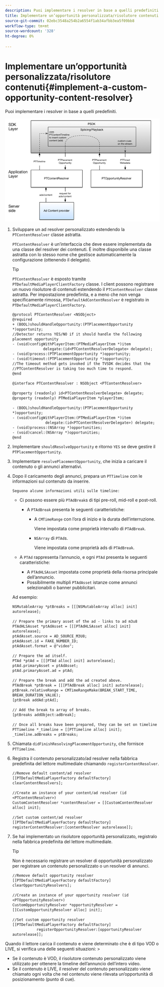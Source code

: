 ```yaml
---
description: Puoi implementare i resolver in base a quelli predefiniti.
title: Implementare un’opportunità personalizzata/risolutore contenuti
source-git-commit: 02ebc3548a254b2a6554f1ab34afbb3ea5f09bb8
workflow-type: tm+mt
source-wordcount: '328'
ht-degree: 0%

---
```


# Implementare un’opportunità personalizzata/risolutore contenuti{#implement-a-custom-opportunity-content-resolver}

Puoi implementare i resolver in base a quelli predefiniti.

<!--<a id="fig_CC41E2A66BDB4115821F33737B46A09B"></a>-->

![](assets/ios_psdk_content_resolver.png)

1. Sviluppare un ad resolver personalizzato estendendo la `PTContentResolver` classe astratta.

   `PTContentResolver` è un’interfaccia che deve essere implementata da una classe del resolver dei contenuti. È inoltre disponibile una classe astratta con lo stesso nome che gestisce automaticamente la configurazione (ottenendo il delegato).

   >[!TIP]
   >
   >`PTContentResolver` è esposto tramite `PTDefaultMediaPlayerClientFactory` classe. I client possono registrare un nuovo risolutore di contenuti estendendo il `PTContentResolver` classe astratta. Per impostazione predefinita, e a meno che non venga specificamente rimossa, `PTDefaultAdContentResolver` è registrato in `PTDefaultMediaPlayerClientFactory`.

   ```
   @protocol PTContentResolver <NSObject> 
   @required 
   + (BOOL)shouldHandleOpportunity:(PTPlacementOpportunity *)opportunity;  
   //Detector returns YES/NO if it should handle the following placement opportunity 
   - (void)configWithPlayerItem:(PTMediaPlayerItem *)item  
                 delegate:(id<PTContentResolverDelegate> delegate); 
   - (void)process:(PTPlacementOpportunity *)opportunity; 
   - (void)timeout:(PTPlacementOpportunity *)opportunity;  
   //The timeout method gets invoked if the TVSDK decides that the  
   //PTContentResolver is taking too much time to respond. 
   @end 
   
   @interface PTContentResolver : NSObject <PTContentResolver> 
   
   @property (readonly) id<PTContentResolverDelegate> delegate; 
   @property (readonly) PTMediaPlayerItem *playerItem; 
   
   - (BOOL)shouldHandleOpportunity:(PTPlacementOpportunity *)opportunity; 
   - (void)configWithPlayerItem:(PTMediaPlayerItem *)item  
                  delegate:(id<PTContentResolverDelegate>) delegate; 
   - (void)process:(NSArray *)opportunities; 
   - (void)cancel:(NSArray *)opportunities; 
   @end
   ```

1. Implementare `shouldResolveOpportunity` e ritorno `YES` se deve gestire il `PTPlacementOpportunity`.
1. Implementare `resolvePlacementOpportunity`, che inizia a caricare il contenuto o gli annunci alternativi.
1. Dopo il caricamento degli annunci, prepara un `PTTimeline` con le informazioni sul contenuto da inserire.

       Seguono alcune informazioni utili sulle timeline:
   
   * Ci possono essere più `PTAdBreak`s di tipi pre-roll, mid-roll e post-roll.

      * A `PTAdBreak` presenta le seguenti caratteristiche:

         * A `CMTimeRange` con l’ora di inizio e la durata dell’interruzione.

           Viene impostata come proprietà intervallo di `PTAdBreak`.

         * `NSArray` di `PTAd`s.

           Viene impostata come proprietà ads di `PTAdBreak`.

   * A `PTAd` rappresenta l’annuncio, e ogni `PTAd` presenta le seguenti caratteristiche:

      * A `PTAdHLSAsset` impostata come proprietà della risorsa principale dell’annuncio.
      * Possibilmente multipli `PTAdAsset` istanze come annunci selezionabili o banner pubblicitari.

   Ad esempio:

   ```
   NSMutableArray *ptBreaks = [[[NSMutableArray alloc] init] autorelease]; 
   
   // Prepare the primary asset of the ad - links to ad m3u8 
   PTAdHLSAsset *ptAdAsset = [[[PTAdHLSAsset alloc] init] autorelease]; 
   ptAdAsset.source = AD_SOURCE_M3U8; 
   ptAdAsset.id = FAKE_NUMBER_ID; 
   ptAdAsset.format = @"video"; 
   
   // Prepare the ad itself. 
   PTAd *ptAd = [[[PTAd alloc] init] autorelease]; 
   ptAd.primaryAsset = ptAdAsset; 
   ptAd.primaryAsset.ad = ptAd; 
   
   // Prepare the break and add the ad created above. 
   PTAdBreak *ptBreak = [[[PTAdBreak alloc] init] autorelease]; 
   ptBreak.relativeRange = CMTimeRangeMake(BREAK_START_TIME, BREAK_DURATION_VALUE); 
   [ptBreak addAd:ptAd]; 
   
   // Add the break to array of breaks. 
   [ptBreaks addObject:adBreak]; 
   
   // Once all breaks have been prepared, they can be set on timeline 
   PTTimeline *_timeline = [[PTTimeline alloc] init]; 
   _timeline.adBreaks = ptBreaks;
   ```

1. Chiamata `didFinishResolvingPlacementOpportunity`, che fornisce `PTTimeline`.
1. Registra il contenuto personalizzato/ad resolver nella fabbrica predefinita del lettore multimediale chiamando `registerContentResolver`.

   ```
   //Remove default content/ad resolver 
   [[PTDefaultMediaPlayerFactory defaultFactory] clearContentResolvers]; 
   
   //Create an instance of your content/ad resolver (id <PTContentResolver>) 
   CustomContentResolver *contentResolver = [[CustomContentResolver alloc] init]; 
   
   //Set custom content/ad resolver 
   [[PTDefaultMediaPlayerFactory defaultFactory] registerContentResolver:[contentResolver autorelease]];
   ```

1. Se hai implementato un risolutore opportunità personalizzato, registralo nella fabbrica predefinita del lettore multimediale.

   >[!TIP]
   >
   >Non è necessario registrare un resolver di opportunità personalizzato per registrare un contenuto personalizzato o un resolver di annunci.

   ```
   //Remove default opportunity resolver 
   [[PTDefaultMediaPlayerFactory defaultFactory] clearOpportunityResolvers]; 
   
   //Create an instance of your opportunity resolver (id <PTOpportunityResolver>) 
   CustomOpportunityResolver *opportunityResolver = [[CustomOpportunityResolver alloc] init]; 
   
   //Set custom opportunity resolver 
   [[PTDefaultMediaPlayerFactory defaultFactory]  
              registerOpportunityResolver:[opportunityResolver autorelease]];
   ```

Quando il lettore carica il contenuto e viene determinato che è di tipo VOD o LIVE, si verifica una delle seguenti situazioni: >
* Se il contenuto è VOD, il risolutore contenuto personalizzato viene utilizzato per ottenere la timeline dell’annuncio dell’intero video.
* Se il contenuto è LIVE, il resolver del contenuto personalizzato viene chiamato ogni volta che nel contenuto viene rilevata un’opportunità di posizionamento (punto di cue).
